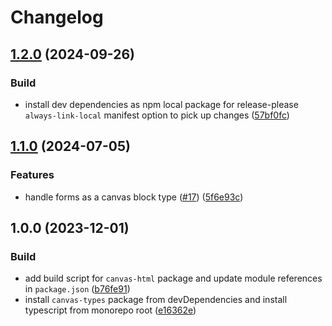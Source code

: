 # Changelog

## [1.2.0](https://github.com/contensis/canvas/compare/@contensis/canvas-html-v1.1.0...@contensis/canvas-html-v1.2.0) (2024-09-26)


### Build

* install dev dependencies as npm local package for release-please `always-link-local` manifest option to pick up changes ([57bf0fc](https://github.com/contensis/canvas/commit/57bf0fc1ca74a3a4758d3e86c2bcb14285c3fdb9))

## [1.1.0](https://github.com/contensis/canvas/compare/@contensis/canvas-html-v1.0.0...@contensis/canvas-html-v1.1.0) (2024-07-05)


### Features

* handle forms as a canvas block type ([#17](https://github.com/contensis/canvas/issues/17)) ([5f6e93c](https://github.com/contensis/canvas/commit/5f6e93c698359e23a02f10ee9d41ccb1b30e344c))

## 1.0.0 (2023-12-01)


### Build

* add build script for `canvas-html` package and update module references in `package.json` ([b76fe91](https://github.com/contensis/canvas/commit/b76fe91ba97a2b8875367903744e8bf1452a83d9))
* install `canvas-types` package from devDependencies and install typescript from monorepo root ([e16362e](https://github.com/contensis/canvas/commit/e16362e9e70c5dd5b425b61bc75f3737d007b546))
